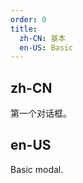```yaml
---
order: 0
title:
  zh-CN: 基本
  en-US: Basic
---
```


## zh-CN

第一个对话框。

## en-US

Basic modal.
